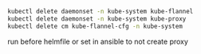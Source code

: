```sh
kubectl delete daemonset -n kube-system kube-flannel
kubectl delete daemonset -n kube-system kube-proxy
kubectl delete cm kube-flannel-cfg -n kube-system
```

run before helmfile or set in ansible to not create proxy
